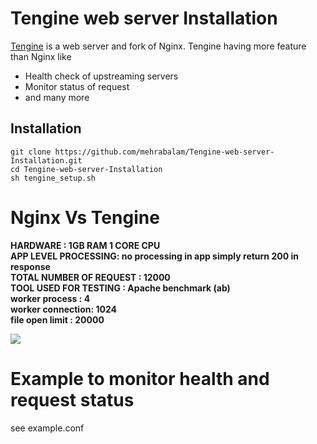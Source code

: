 # Tengine web server Installation
[Tengine](http://tengine.taobao.org/) is a web server and fork of Nginx. Tengine having more feature than Nginx like
- Health check of upstreaming servers
- Monitor status of request 
- and many more

## Installation
```
git clone https://github.com/mehrabalam/Tengine-web-server-Installation.git
cd Tengine-web-server-Installation
sh tengine_setup.sh
```
# Nginx Vs Tengine
**HARDWARE : 1GB RAM 1 CORE CPU**   
**APP LEVEL PROCESSING:   no processing in app simply return 200 in response**  
**TOTAL NUMBER OF REQUEST :  12000**  
**TOOL USED FOR TESTING : Apache benchmark (ab)**  
**worker process  :  4**  
**worker connection: 1024**  
**file open limit : 20000**  

![](https://raw.githubusercontent.com/mehrabalam/Tengine-web-server-Installation/master/comparision.png)

# Example to monitor health and request status
see example.conf
